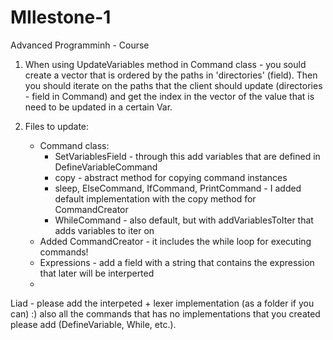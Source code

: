 # MIlestone-1
Advanced Programminh - Course

1. When using UpdateVariables method in Command class - you sould create a vector that is ordered by the paths in 'directories' (field). Then you should iterate on the paths that the client should update (directories - field in Command) and get the index in the vector of the value that is need to be updated in a certain Var.

2. Files to update:
    - Command class:
        * SetVariablesField - through this add variables that are defined in DefineVariableCommand
        * copy - abstract method for copying command instances
        * sleep, ElseCommand, IfCommand, PrintCommand - I added default implementation with the copy method for CommandCreator
        * WhileCommand - also default, but with addVariablesToIter that adds variables to iter on
    - Added CommandCreator - it includes the while loop for executing commands!
    - Expressions - add a field with a string that contains the expression that later will be interperted
    - 



Liad  - please add the interpeted + lexer implementation (as a folder if you can) :)
also all the commands that has no implementations that you created please add (DefineVariable, While, etc.).
